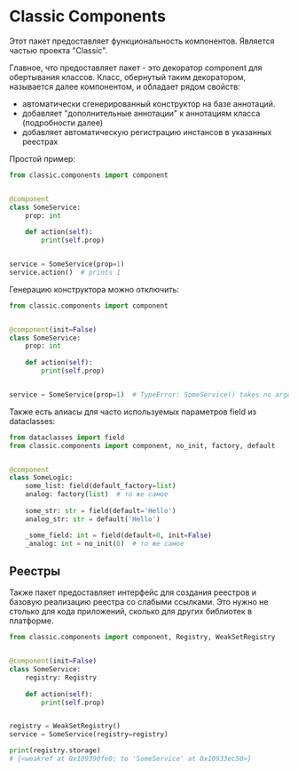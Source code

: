 # Classic Components

Этот пакет предоставляет функциональность компонентов. Является частью проекта
"Classic".

Главное, что предоставляет пакет - это декоратор component для обертывания 
классов. Класс, обернутый таким декоратором, называется далее компонентом,
и обладает рядом свойств:
- автоматически сгенерированный конструктор на базе аннотаций.
- добавляет "дополнительные аннотации" к аннотациям класса (подробности далее)
- добавляет автоматическую регистрацию инстансов в указанных реестрах

Простой пример:

```python
from classic.components import component


@component
class SomeService:
    prop: int
    
    def action(self):
        print(self.prop)


service = SomeService(prop=1)
service.action()  # prints 1
```

Генерацию конструктора можно отключить:
```python
from classic.components import component


@component(init=False)
class SomeService:
    prop: int
    
    def action(self):
        print(self.prop)


service = SomeService(prop=1)  # TypeError: SomeService() takes no arguments
```

Также есть алиасы для часто используемых параметров field из dataclasses:
```python
from dataclasses import field
from classic.components import component, no_init, factory, default


@component
class SomeLogic:
    some_list: field(default_factory=list)
    analog: factory(list)  # то же самое
    
    some_str: str = field(default='Hello')
    analog_str: str = default('Hello')

    _some_field: int = field(default=0, init=False)
    _analog: int = no_init(0)  # то же самое
```

## Реестры

Также пакет предоставляет интерфейс для создания реестров и базовую реализацию
реестра со слабыми ссылками. Это нужно не столько для кода приложений, сколько
для других библиотек в платформе.

```python
from classic.components import component, Registry, WeakSetRegistry


@component(init=False)
class SomeService:
    registry: Registry
    
    def action(self):
        print(self.prop)


registry = WeakSetRegistry()
service = SomeService(registry=registry)

print(registry.storage)
# {<weakref at 0x109390fe0; to 'SomeService' at 0x10933ec50>}

```
